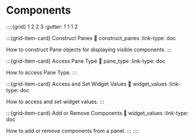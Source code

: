 # Components

::::{grid} 1 2 2 3
:gutter: 1 1 1 2

:::{grid-item-card} Construct Panes
:link: construct_panes
:link-type: doc

How to construct Pane objects for displaying visible components.
:::

:::{grid-item-card} Access Pane Type
:link: pane_type
:link-type: doc

How to access Pane Type.
:::

:::{grid-item-card} Access and Set Widget Values
:link: widget_values
:link-type: doc

How to access and set widget values.
:::

:::{grid-item-card} Add or Remove Components
:link: widget_values
:link-type: doc

How to add or remove components from a panel.
:::
::::
